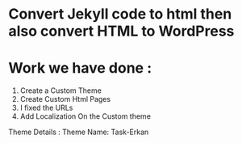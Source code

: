 # Convert Jekyll code to html then also convert HTML to WordPress 
# Work we have done :
 1. Create a Custom Theme 
  2. Create Custom Html Pages
  3. I fixed the URLs
  4. Add Localization On the Custom theme

  Theme Details : 
  Theme Name: Task-Erkan
  
  
